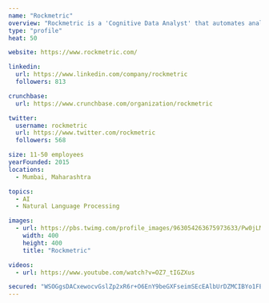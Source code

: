 ```yaml
---
name: "Rockmetric"
overview: "Rockmetric is a 'Cognitive Data Analyst'​ that automates analysis and insights with a Google-like 'Natural Language Search'​ interface. Large enterprises can deliver sophisticated analysis and adhoc queries at scale instantly without having to expand reporting and analytics teams."
type: "profile"
heat: 50

website: https://www.rockmetric.com/

linkedin:
  url: https://www.linkedin.com/company/rockmetric
  followers: 813

crunchbase:
  url: https://www.crunchbase.com/organization/rockmetric

twitter:
  username: rockmetric
  url: https://www.twitter.com/rockmetric
  followers: 568

size: 11-50 employees
yearFounded: 2015
locations:
  - Mumbai, Maharashtra

topics:
  - AI
  - Natural Language Processing

images:
  - url: https://pbs.twimg.com/profile_images/963054263675973633/Pw0jLMR5_400x400.jpg
    width: 400
    height: 400
    title: "Rockmetric"

videos:
  - url: https://www.youtube.com/watch?v=OZ7_tIGZXus

secured: "WSOGgsDACxewocvGslZp2xR6r+O6EnY9beGXFseimSEcEAlbUrDZMCIBYo1FEdEVxKXEKTk7tSABz/U9Db02x6aen54xHjvYWQ72MHWuA++tmLHBq/1/iDWFU1NFOgMss9+hMKZcVdsLFloyIqXLvKreP685yDb6wHnGyD+On+UwKx+2Na0+HjreQfRVfIa+NNdUZn1guTtM1CaB6JsFTKlYupHuSY5ioZDBYtbot/Otq7XpnUQdwafD+C/+ixeb91De5EIsgmYg4j0EHcwMP1KsYTt7r7n/Juv/Rv2vC6k4/9Wcl7BUebkj6SwC17Qm;O8cJVRQSk5GQW1zxZ97q2Q=="
---
```


